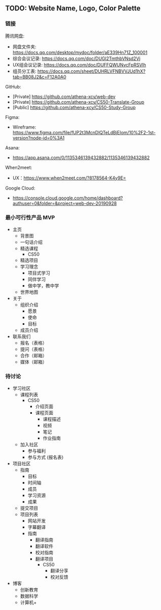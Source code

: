 ## TODO: Website Name, Logo, Color Palette

### 链接
腾讯网盘: 
- 网盘文件夹: https://docs.qq.com/desktop/mydoc/folder/aE339Hn71Z_100001
- 综合会议记录: https://docs.qq.com/doc/DUGl2TmthbVNsd2Vj  
- UX组会议记录: https://docs.qq.com/doc/DUFFQWUNvcFpRSVlh  
- 组员分工表: https://docs.qq.com/sheet/DUHRLVFNBVVJUd1hX?tab=BB08J2&c=F12A0A0  

GitHub:   
- [Private] https://github.com/athena-xcy/web-dev  
- [Private] https://github.com/athena-xcy/CS50-Translate-Group  
- [Public] https://github.com/athena-xcy/CS50-Study-Group  

Figma:
- Wireframe: https://www.figma.com/file/fUP2t3McnDlQTeLdBjEIom/10%2F2-1st-version?node-id=0%3A1

Asana: 
- https://app.asana.com/0/1135346139432882/1135346139432882  

When2meet: 
- UX：https://www.when2meet.com/?8178564-K4y9E=  

Google Cloud: 
- https://console.cloud.google.com/home/dashboard?authuser=0&folder=&project=web-dev-20190928

### 最小可行性产品 MVP
- 主页
  - 背景图
  - 一句话介绍
  - 精选课程
    - CS50
  - 精选项目
  - 学习理念
    - 项目式学习
    - 同伴学习
    - 做中学，教中学
  - 世界地图
- 关于
  - 组织介绍
    - 愿景
    - 使命
    - 目标
  - 成员介绍
- 联系我们
  - 报名（表格）
  - 提问（表格）
  - 合作（邮箱）
  - 媒体（邮箱）
  
### 待讨论
- 学习社区
  - 课程列表
    - CS50
      - 介绍页面
      - 课程页面
        - 课程描述
        - 视频
        - 笔记
        - 作业指南
  - 加入社区
    - 参与福利
    - 参与方式 (报名表)
- 项目社区
  - 指南 
    - 目标
    - 时间轴
    - 成员
    - 学习资源
    - 成果
  - 提交项目
  - 项目列表
    - 网站开发
    - 字幕翻译
    - 指南	
      - 翻译指南
      - 翻译软件
      - 校对指南
      - 翻译项目
        - CS50
          - 翻译分享
          - 校对反馈
- 博客
  - 创新教育
  - 数据科学
  - 计算机+
  
  
  
  
